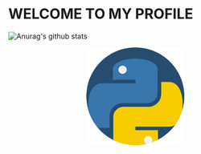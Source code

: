 # WELCOME TO MY PROFILE

![Anurag's github stats](https://github-readme-stats.vercel.app/api?username=pysami&show_icons=true&theme=onedark)

<p align="center"><a href="https://github.com/pysami"><img src="p2.png" height='195' alt="pysami">


 
